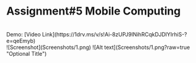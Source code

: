 <h1>
Assignment#5 Mobile Computing
</h1>
<br>
Demo: [Video Link](https://1drv.ms/v/s!Ai-8zUPJ9lNihRCqkDJDlYIrhiS-?e=qeEmyb)
<br>
![Screenshot](Screenshots/1.png)
![Alt text](Screenshots/1.png?raw=true "Optional Title")
